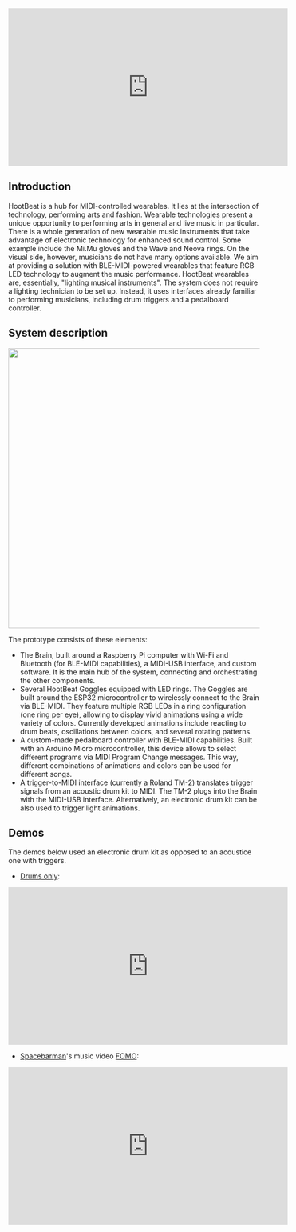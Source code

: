 <iframe width="560" height="315" src="https://www.youtube.com/embed/8htsaXEAMQc" title="YouTube video player" frameborder="0" allow="accelerometer; autoplay; clipboard-write; encrypted-media; gyroscope; picture-in-picture" allowfullscreen></iframe>

## Introduction
HootBeat is a hub for MIDI-controlled wearables. It lies at the intersection of technology, performing arts and fashion. Wearable technologies present a unique opportunity to performing arts in general and live music in particular. There is a whole generation of new wearable music instruments that take advantage of electronic technology for enhanced sound control. Some example include the Mi.Mu gloves and the Wave and Neova rings. On the visual side, however, musicians do not have many options available. We aim at providing a solution with  BLE-MIDI-powered wearables that feature RGB LED technology to augment the music performance. HootBeat wearables are, essentially, "lighting musical instruments". The system does not require a lighting technician to be set up. Instead, it uses interfaces already familiar to performing musicians, including drum triggers and a pedalboard controller.

## System description
<img src="https://github.com/jpcarrascal/HootBeat/blob/main/HootBeat-block_diagram.jpg?raw=true" style="width:560px" />

The prototype consists of these elements:
- The Brain, built around a Raspberry Pi computer with Wi-Fi and Bluetooth (for BLE-MIDI capabilities), a MIDI-USB interface, and custom software. It is the main hub of the system, connecting and orchestrating the other components. 
- Several HootBeat Goggles equipped with LED rings. The Goggles are built around the ESP32 microcontroller to wirelessly connect to the Brain via BLE-MIDI. They feature multiple RGB LEDs in a ring configuration (one ring per eye), allowing to display vivid animations using a wide variety of colors. Currently developed animations include reacting to drum beats, oscillations between colors, and several rotating patterns.
- A custom-made pedalboard controller with BLE-MIDI capabilities. Built with an Arduino Micro microcontroller, this device allows to select different programs via MIDI Program Change messages. This way, different combinations of animations and colors can be used for different songs.
- A trigger-to-MIDI interface (currently a Roland TM-2) translates trigger signals from an acoustic drum kit to MIDI. The TM-2 plugs into the Brain with the MIDI-USB interface. Alternatively, an electronic drum kit can be also used to trigger light animations.

 <!--Github repository: <a href="https://github.com/jpcarrascal/HootBeat">https://github.com/jpcarrascal/HootBeat</a>-->

## Demos
The demos below used an electronic drum kit as opposed to an acoustice one with triggers.
* [Drums only](https://www.youtube.com/watch?v=fSSJu2f_Yg4):

<iframe width="560" height="315" src="https://www.youtube.com/embed/fSSJu2f_Yg4" title="YouTube video player" frameborder="0" allow="accelerometer; autoplay; clipboard-write; encrypted-media; gyroscope; picture-in-picture" allowfullscreen></iframe>

* [Spacebarman](http://www.spacebarman.com)'s music video [FOMO](https://www.youtube.com/watch?v=7elgfIqfh_I):

<iframe width="560" height="315" src="https://www.youtube.com/embed/7elgfIqfh_I" title="YouTube video player" frameborder="0" allow="accelerometer; autoplay; clipboard-write; encrypted-media; gyroscope; picture-in-picture" allowfullscreen></iframe>

